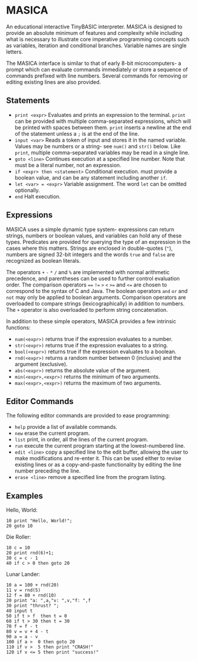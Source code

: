MASICA
======

An educational interactive TinyBASIC interpreter. MASICA is designed to provide an absolute minimum of features and complexity while including what is necessary to illustrate core imperative programming concepts such as variables, iteration and conditional branches. Variable names are single letters.

The MASICA interface is similar to that of early 8-bit microcomputers- a prompt which can evaluate commands immediately or store a sequence of commands prefixed with line numbers. Several commands for removing or editing existing lines are also provided.

Statements
----------
- `print <expr>` Evaluates and prints an expression to the terminal. `print` can be provided with multiple comma-separated expressions, which will be printed with spaces between them. `print` inserts a newline at the end of the statement unless a `;` is at the end of the line.
- `input <var>` Reads a token of input and stores it in the named variable.  Values may be numbers or a string- see `num()` and `str()` below. Like `print`, multiple comma-separated variables may be read in a single line.
- `goto <line>` Continues execution at a specified line number. Note that <line> must be a literal number, not an expression.
- `if <expr> then <statement>` Conditional execution. <expr> must provide a boolean value, and <statement> can be any statement including another `if`.
- `let <var> = <expr>` Variable assignment. The word `let` can be omitted optionally.
- `end` Halt execution.

Expressions
-----------
MASICA uses a simple dynamic type system- expressions can return strings, numbers or boolean values, and variables can hold any of these types. Predicates are provided for querying the type of an expression in the cases where this matters. Strings are enclosed in double-quotes (`"`), numbers are signed 32-bit integers and the words `true` and `false` are recognized as boolean literals.

The operators `+` `-` `*` `/` and `%` are implemented with normal arithmetic precedence, and parentheses can be used to further control evaluation order. The comparison operators `==` `!=` `>` `<` `>=` and `<=` are chosen to correspond to the syntax of C and Java. The boolean operators `and` `or` and `not` may only be applied to boolean arguments. Comparison operators are overloaded to compare strings (lexicographically) in addition to numbers. The `+` operator is also overloaded to perform string concatenation.

In addition to these simple operators, MASICA provides a few intrinsic functions:

- `num(<expr>)` returns true if the expression evaluates to a number.
- `str(<expr>)` returns true if the expression evaluates to a string.
- `bool(<expr>)` returns true if the expression evaluates to a boolean.
- `rnd(<expr>)` returns a random number between 0 (inclusive) and the argument (exclusive).
- `abs(<expr>)` returns the absolute value of the argument.
- `min(<expr>,<expr>)` returns the minimum of two arguments.
- `max(<expr>,<expr>)` returns the maximum of two arguments.

Editor Commands
---------------
The following editor commands are provided to ease programming:

- `help` provide a list of available commands.
- `new` erase the current program.
- `list` print, in order, all the lines of the current program.
- `run` execute the current program starting at the lowest-numbered line.
- `edit <line>` copy a specified line to the edit buffer, allowing the user to make modifications and re-enter it. This can be used either to revise existing lines or as a copy-and-paste functionality by editing the line number preceding the line.
- `erase <line>` remove a specified line from the program listing.

Examples
--------

Hello, World:

	10 print "Hello, World!";
	20 goto 10

Die Roller:

	10 c = 10
	20 print rnd(6)+1;
	30 c = c - 1
	40 if c > 0 then goto 20

Lunar Lander:

	10 a = 100 + rnd(20)
	11 v = rnd(5)
	12 f = 80 + rnd(10)
	20 print "a: ",a,"v: ",v,"f: ",f
	30 print "thrust? ";
	40 input t
	50 if t > f  then t = 0
	60 if t > 30 then t = 30
	70 f = f - t
	80 v = v + 4 - t
	90 a = a - v
	100 if a >  0 then goto 20
	110 if v >  5 then print "CRASH!"
	120 if v <= 5 then print "success!"
